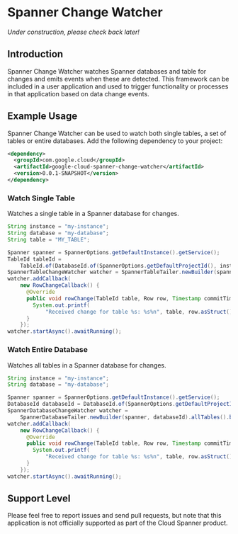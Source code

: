 # Spanner Change Watcher

*Under construction, please check back later!*

## Introduction
Spanner Change Watcher watches Spanner databases and table for changes and
emits events when these are detected. This framework can be included in a user
application and used to trigger functionality or processes in that application
based on data change events.

## Example Usage
Spanner Change Watcher can be used to watch both single tables, a set of tables
or entire databases. Add the following dependency to your project:

```xml
<dependency>
  <groupId>com.google.cloud</groupId>
  <artifactId>google-cloud-spanner-change-watcher</artifactId>
  <version>0.0.1-SNAPSHOT</version>
</dependency>
```

### Watch Single Table
Watches a single table in a Spanner database for changes.

```java
String instance = "my-instance";
String database = "my-database";
String table = "MY_TABLE";

Spanner spanner = SpannerOptions.getDefaultInstance().getService();
TableId tableId =
    TableId.of(DatabaseId.of(SpannerOptions.getDefaultProjectId(), instance, database), table);
SpannerTableChangeWatcher watcher = SpannerTableTailer.newBuilder(spanner, tableId).build();
watcher.addCallback(
    new RowChangeCallback() {
      @Override
      public void rowChange(TableId table, Row row, Timestamp commitTimestamp) {
        System.out.printf(
            "Received change for table %s: %s%n", table, row.asStruct().toString());
      }
    });
watcher.startAsync().awaitRunning();
```

### Watch Entire Database
Watches all tables in a Spanner database for changes.

```java
String instance = "my-instance";
String database = "my-database";

Spanner spanner = SpannerOptions.getDefaultInstance().getService();
DatabaseId databaseId = DatabaseId.of(SpannerOptions.getDefaultProjectId(), instance, database);
SpannerDatabaseChangeWatcher watcher =
    SpannerDatabaseTailer.newBuilder(spanner, databaseId).allTables().build();
watcher.addCallback(
    new RowChangeCallback() {
      @Override
      public void rowChange(TableId table, Row row, Timestamp commitTimestamp) {
        System.out.printf(
            "Received change for table %s: %s%n", table, row.asStruct().toString());
      }
    });
watcher.startAsync().awaitRunning();
```

## Support Level
Please feel free to report issues and send pull requests, but note that this
application is not officially supported as part of the Cloud Spanner product.
